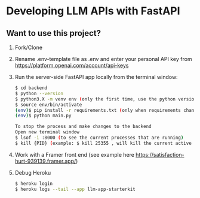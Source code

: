 # Developing LLM APIs with FastAPI

## Want to use this project?

1. Fork/Clone

2. Rename .env-template file as .env and enter your personal API key from https://platform.openai.com/account/api-keys

3. Run the server-side FastAPI app locally from the terminal window:

   ```sh
   $ cd backend
   $ python --version
   $ python3.X -m venv env (only the first time, use the python version you have installed)
   $ source env/bin/activate
   (env)$ pip install -r requirements.txt (only when requirements change)
   (env)$ python main.py

   To stop the process and make changes to the backend
   Open new terminal window
   $ lsof -i :8000 (to see the current processes that are running)
   $ kill {PID} (example: $ kill 25355 , will kill the current active process, and allow you to restart the backend with $ python main.py)
   ```

4. Work with a Framer front end (see example here https://satisfaction-hurt-939139.framer.app/)

5. Debug Heroku
   ```sh
   $ heroku login
   $ heroku logs --tail --app llm-app-starterkit
   ```
